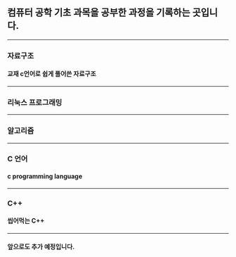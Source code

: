 ## 컴퓨터 공학 기초 과목을 공부한 과정을 기록하는 곳입니다.

---

### 자료구조
#### 교재 c언어로 쉽게 풀어쓴 자료구조

---

### 리눅스 프로그래밍

---

### 알고리즘

---

### C 언어
#### c programming language

---

### C++
#### 씹어먹는 C++

---

#### 앞으로도 추가 예정입니다.
